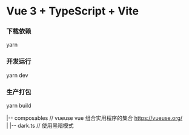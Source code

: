# Vue 3 + TypeScript + Vite

### 下载依赖
yarn

### 开发运行
yarn dev

### 生产打包
yarn build


|-- composables // vueuse vue 组合实用程序的集合 https://vueuse.org/  
|  |-- dark.ts // 使用黑暗模式